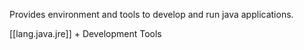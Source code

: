 

Provides environment and tools to develop and run java applications.

[[lang.java.jre]] + Development Tools
